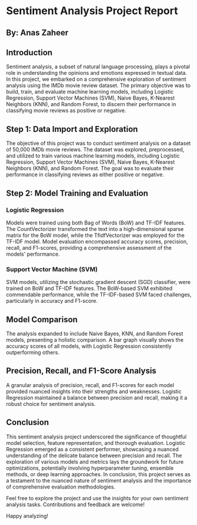 # Sentiment Analysis Project Report

## By: Anas Zaheer

## Introduction

Sentiment analysis, a subset of natural language processing, plays a pivotal role in understanding the opinions and emotions expressed in textual data. In this project, we embarked on a comprehensive exploration of sentiment analysis using the IMDb movie review dataset. The primary objective was to build, train, and evaluate machine learning models, including Logistic Regression, Support Vector Machines (SVM), Naive Bayes, K-Nearest Neighbors (KNN), and Random Forest, to discern their performance in classifying movie reviews as positive or negative.

## Step 1: Data Import and Exploration

The objective of this project was to conduct sentiment analysis on a dataset of 50,000 IMDb movie reviews. The dataset was explored, preprocessed, and utilized to train various machine learning models, including Logistic Regression, Support Vector Machines (SVM), Naive Bayes, K-Nearest Neighbors (KNN), and Random Forest. The goal was to evaluate their performance in classifying reviews as either positive or negative.

## Step 2: Model Training and Evaluation

### Logistic Regression

Models were trained using both Bag of Words (BoW) and TF-IDF features. The CountVectorizer transformed the text into a high-dimensional sparse matrix for the BoW model, while the TfidfVectorizer was employed for the TF-IDF model. Model evaluation encompassed accuracy scores, precision, recall, and F1-scores, providing a comprehensive assessment of the models' performance.

### Support Vector Machine (SVM)

SVM models, utilizing the stochastic gradient descent (SGD) classifier, were trained on BoW and TF-IDF features. The BoW-based SVM exhibited commendable performance, while the TF-IDF-based SVM faced challenges, particularly in accuracy and F1-score.

## Model Comparison

The analysis expanded to include Naive Bayes, KNN, and Random Forest models, presenting a holistic comparison. A bar graph visually shows the accuracy scores of all models, with Logistic Regression consistently outperforming others.

## Precision, Recall, and F1-Score Analysis

A granular analysis of precision, recall, and F1-scores for each model provided nuanced insights into their strengths and weaknesses. Logistic Regression maintained a balance between precision and recall, making it a robust choice for sentiment analysis.

## Conclusion

This sentiment analysis project underscored the significance of thoughtful model selection, feature representation, and thorough evaluation. Logistic Regression emerged as a consistent performer, showcasing a nuanced understanding of the delicate balance between precision and recall. The exploration of various models and metrics lays the groundwork for future optimizations, potentially involving hyperparameter tuning, ensemble methods, or deep learning approaches. In conclusion, this project serves as a testament to the nuanced nature of sentiment analysis and the importance of comprehensive evaluation methodologies.

Feel free to explore the project and use the insights for your own sentiment analysis tasks. Contributions and feedback are welcome!

Happy analyzing!
